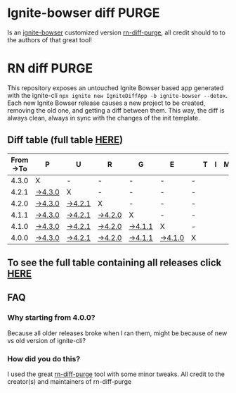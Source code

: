# Ignite-bowser diff PURGE

Is an [ignite-bowser](https://github.com/infinitered/ignite-bowser) customized version [rn-diff-purge](https://github.com/react-native-community/rn-diff-purge/), all credit should to to the authors of that great tool!

# RN diff PURGE

This repository exposes an untouched Ignite Bowser based app generated with the ignite-cli
`npx ignite new IgniteDiffApp -b ignite-bowser --detox`. Each new Ignite Bowser release causes a new project to be created, removing the old one, and getting a diff between them. This way, the diff is always clean, always in sync with the changes of the init template.

## Diff table (full table [HERE](https://react-native-community.github.io/rn-diff-purge/))

| From->To | P                                                                                           | U                                                                                           | R                                                                                           | G                                                                                           | E                                                                                           |     | T   | I   | M   | E   | !   | !   |
| -------- | ------------------------------------------------------------------------------------------- | ------------------------------------------------------------------------------------------- | ------------------------------------------------------------------------------------------- | ------------------------------------------------------------------------------------------- | ------------------------------------------------------------------------------------------- | --- | --- | --- | --- | --- | --- | --- |
| 4.3.0    | X                                                                                           | -                                                                                           | -                                                                                           | -                                                                                           | -                                                                                           | -   |     |     |     |     |     |     |
| 4.2.1    | [->4.3.0](https://github.com/nirre7/ignite-diff-purge/compare/release/4.2.1..release/4.3.0) | X                                                                                           | -                                                                                           | -                                                                                           | -                                                                                           | -   |     |     |     |     |     |     |
| 4.2.0    | [->4.3.0](https://github.com/nirre7/ignite-diff-purge/compare/release/4.2.0..release/4.3.0) | [->4.2.1](https://github.com/nirre7/ignite-diff-purge/compare/release/4.2.0..release/4.2.1) | X                                                                                           | -                                                                                           | -                                                                                           | -   |     |     |     |     |     |     |
| 4.1.1    | [->4.3.0](https://github.com/nirre7/ignite-diff-purge/compare/release/4.1.1..release/4.3.0) | [->4.2.1](https://github.com/nirre7/ignite-diff-purge/compare/release/4.1.1..release/4.2.1) | [->4.2.0](https://github.com/nirre7/ignite-diff-purge/compare/release/4.1.1..release/4.2.0) | X                                                                                           | -                                                                                           | -   |     |     |     |     |     |     |
| 4.1.0    | [->4.3.0](https://github.com/nirre7/ignite-diff-purge/compare/release/4.1.0..release/4.3.0) | [->4.2.1](https://github.com/nirre7/ignite-diff-purge/compare/release/4.1.0..release/4.2.1) | [->4.2.0](https://github.com/nirre7/ignite-diff-purge/compare/release/4.1.0..release/4.2.0) | [->4.1.1](https://github.com/nirre7/ignite-diff-purge/compare/release/4.1.0..release/4.1.1) | X                                                                                           | -   |     |     |     |     |     |     |
| 4.0.0    | [->4.3.0](https://github.com/nirre7/ignite-diff-purge/compare/release/4.0.0..release/4.3.0) | [->4.2.1](https://github.com/nirre7/ignite-diff-purge/compare/release/4.0.0..release/4.2.1) | [->4.2.0](https://github.com/nirre7/ignite-diff-purge/compare/release/4.0.0..release/4.2.0) | [->4.1.1](https://github.com/nirre7/ignite-diff-purge/compare/release/4.0.0..release/4.1.1) | [->4.1.0](https://github.com/nirre7/ignite-diff-purge/compare/release/4.0.0..release/4.1.0) | X   |     |     |     |     |     |     |

## To see the full table containing all releases click [HERE](https://react-native-community.github.io/rn-diff-purge/)

## FAQ

### Why starting from 4.0.0?

Because all older releases broke when I ran them, might be because of new vs old version of ignite-cli?

### How did you do this?

I used the great [rn-diff-purge](https://github.com/react-native-community/rn-diff-purge/) tool with some minor tweaks. 
All credit to the creator(s) and maintainers of rn-diff-purge

